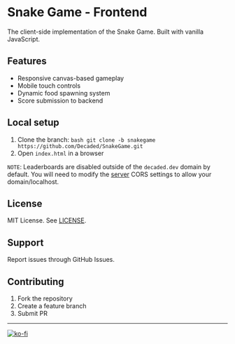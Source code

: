 # Snake Game - Frontend

The client-side implementation of the Snake Game. Built with vanilla JavaScript.

## Features

- Responsive canvas-based gameplay
- Mobile touch controls
- Dynamic food spawning system
- Score submission to backend

## Local setup

1. Clone the branch: `bash git clone -b snakegame https://github.com/Decaded/SnakeGame.git`
2. Open `index.html` in a browser

`NOTE`: Leaderboards are disabled outside of the `decaded.dev` domain by default. You will need to modify the [server](https://github.com/Decaded/SnakeGame/tree/server) CORS
settings to allow your domain/localhost.

## License

MIT License. See [LICENSE](LICENSE.md).

## Support

Report issues through GitHub Issues.

## Contributing

1. Fork the repository
2. Create a feature branch
3. Submit PR

---

[![ko-fi](https://ko-fi.com/img/githubbutton_sm.svg)](https://ko-fi.com/L3L02XV6J)
